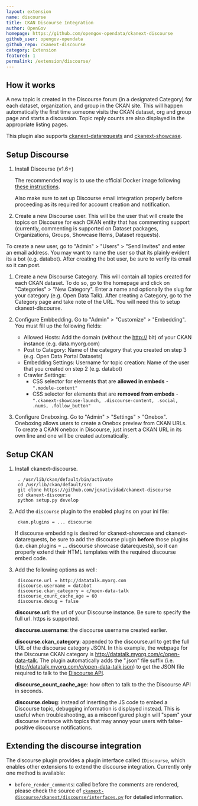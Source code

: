 ```yaml
---
layout: extension
name: discourse
title: CKAN Discourse Integration
author: OpenGov
homepage: https://github.com/opengov-opendata/ckanext-discourse
github_user: opengov-opendata
github_repo: ckanext-discourse
category: Extension
featured: 1
permalink: /extension/discourse/
---
```



How it works
------------

A new topic is created in the Discourse forum (in a designated Category)
for each dataset, organization, and group in the CKAN site. This will
happen automatically the first time someone visits the CKAN dataset, org
and group page and starts a discussion. Topic reply counts are also
displayed in the appropriate listing pages.

This plugin also supports
[ckanext-datarequests](https://github.com/conwetlab/ckanext-datarequests)
and [ckanext-showcase](https://github.com/ckan/ckanext-showcase).

Setup Discourse
---------------

1.  Install Discourse (v1.6+)

    The recommended way is to use the official Docker image following
    [these
    instructions](https://github.com/discourse/discourse/blob/master/docs/INSTALL-cloud.md).

    Also make sure to set up Discourse email integration properly before
    proceeding as its required for account creation and notification.

2.  Create a new Discourse user. This will be the user that will create
    the topics on Discourse for each CKAN entity that has commenting
    support (currently, commenting is supported on Dataset packages,
    Organizations, Groups, Showcase Items, Dataset requests).

To create a new user, go to "Admin" &gt; "Users" &gt; "Send Invites" and
enter an email address. You may want to name the user so that its
plainly evident its a bot (e.g. databot). After creating the bot user,
be sure to verify its email so it can post.

1.  Create a new Discourse Category. This will contain all topics
    created for each CKAN dataset. To do so, go to the homepage and
    click on "Categories" &gt; "New Category". Enter a name and
    optionally the slug for your category (e.g. Open Data Talk). After
    creating a Category, go to the Category page and take note of the
    URL. You will need this to setup ckanext-discourse.

2.  Configure Embbedding. Go to "Admin" &gt; "Customize" &gt;
    "Embedding". You must fill up the following fields:

    -   Allowed Hosts: Add the domain (without the
        <a href="http://" class="uri">http://</a> bit) of your CKAN
        instance (e.g. data.myorg.com)
    -   Post to Category: Name of the category that you created on step
        3 (e.g. Open Data Portal Datasets)
    -   Embedding Settings: Username for topic creation: Name of the
        user that you created on step 2 (e.g. databot)
    -   Crawler Settings:
        -   CSS selector for elements that are **allowed in embeds** -
            `".module-content"`
        -   CSS selector for elements that are **removed from embeds** -
            `".ckanext-showcase-launch, .discourse-content, .social, .nums, .follow_button"`

3.  Configure Oneboxing. Go to "Admin" &gt; "Settings" &gt; "Onebox".
    Oneboxing allows users to create a Onebox preview from CKAN URLs. To
    create a CKAN onebox in Discourse, just insert a CKAN URL in its own
    line and one will be created automatically.

Setup CKAN
----------

1.  Install ckanext-discourse.

         . /usr/lib/ckan/default/bin/activate
         cd /usr/lib/ckan/default/src
         git clone https://github.com/jqnatividad/ckanext-discourse
         cd ckanext-discourse
         python setup.py develop

2.  Add the `discourse` plugin to the enabled plugins on your ini file:

         ckan.plugins = ... discourse

    If discourse embedding is desired for ckanext-showcase and
    ckanext-datarequests, be sure to add the discourse plugin **before**
    those plugins (i.e. ckan.plugins = ... discourse showcase
    datarequests), so it can properly extend their HTML templates with
    the required discourse embed code.

3.  Add the following options as well:

         discourse.url = http://datatalk.myorg.com
         discourse.username = databot
         discourse.ckan_category = c/open-data-talk
         discourse_count_cache_age = 60
         discourse.debug = false

    **discourse.url**: the url of your Discourse instance. Be sure to
    specify the full url. https is supported.

    **discourse.username**: the discourse username created earlier.

    **discourse.ckan\_category**: appended to the discourse.url to get
    the full URL of the discourse category JSON. In this example, the
    webpage for the Discourse CKAN category is
    <a href="http://datatalk.myorg.com/c/open-data-talk" class="uri">http://datatalk.myorg.com/c/open-data-talk</a>.
    The plugin automatically adds the ".json" file suffix (i.e.
    <a href="http://datatalk.myorg.com/c/open-data-talk.json" class="uri">http://datatalk.myorg.com/c/open-data-talk.json</a>)
    to get the JSON file required to talk to the [Discourse
    API](https://meta.discourse.org/t/discourse-api-documentation/22706/6).

    **discourse\_count\_cache\_age**: how often to talk to the the
    Discourse API in seconds.

    **discourse.debug**: instead of inserting the JS code to embed a
    Discourse topic, debugging information is displayed instead. This is
    useful when troubleshooting, as a misconfigured plugin will "spam"
    your discourse instance with topics that may annoy your users with
    false-positive discourse notifications.

Extending the discourse integration
-----------------------------------

The discourse plugin provides a plugin interface called `IDiscourse`,
which enables other extensions to extend the discourse integration.
Currently only one method is available:

-   `before_render_comments`: called before the comments are rendered,
    please check the source of
    [`ckanext-discourse/ckanext/discourse/interfaces.py`](https://github.com/OpenGov-OpenData/ckanext-discourse/blob/master/ckanext/dcat/interfaces.py)
    for detailed information.

